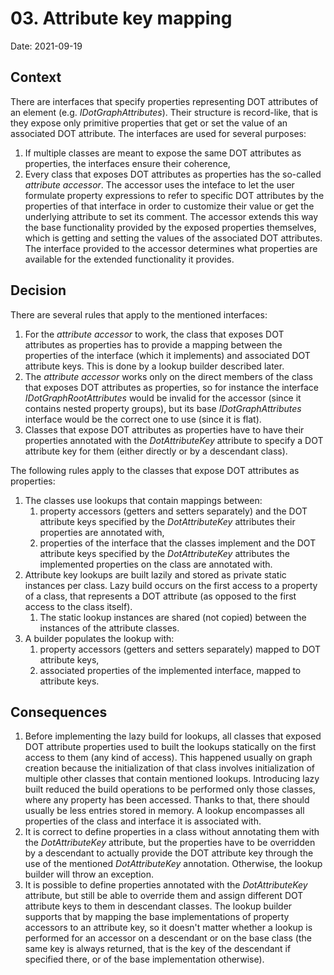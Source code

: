 # 03. Attribute key mapping

Date: 2021-09-19

## Context

There are interfaces that specify properties representing DOT attributes of an element (e.g. *IDotGraphAttributes*). Their structure is record-like, that is they expose only primitive properties that get or set the value of an associated DOT attribute. The interfaces are used for several purposes:

1. If multiple classes are meant to expose the same DOT attributes as properties, the interfaces ensure their coherence,
2. Every class that exposes DOT attributes as properties has the so-called *attribute accessor*. The accessor uses the inteface to let the user formulate property expressions to refer to specific DOT attributes by the properties of that interface in order to customize their value or get the underlying attribute to set its comment. The accessor extends this way the base functionality provided by the exposed properties themselves, which is getting and setting the values of the associated DOT attributes. The interface provided to the accessor determines what properties are available for the extended functionality it provides.

## Decision

There are several rules that apply to the mentioned interfaces:

1. For the *attribute accessor* to work, the class that exposes DOT attributes as properties has to provide a mapping between the properties of the interface (which it implements) and associated DOT attribute keys. This is done by a lookup builder described later.
2. The *attribute accessor* works only on the direct members of the class that exposes DOT attributes as properties, so for instance the interface *IDotGraphRootAttributes* would be invalid for the accessor (since it contains nested property groups), but its base *IDotGraphAttributes* interface would be the correct one to use (since it is flat).
3. Classes that expose DOT attributes as properties have to have their properties annotated with the *DotAttributeKey* attribute to specify a DOT attribute key for them (either directly or by a descendant class).



The following rules apply to the classes that expose DOT attributes as properties:

1. The classes use lookups that contain mappings between:
   1. property accessors (getters and setters separately) and the DOT attribute keys specified by the *DotAttributeKey* attributes their properties are annotated with,
   2. properties of the interface that the classes implement and the DOT attribute keys specified by the *DotAttributeKey* attributes the implemented properties on the class are annotated with.
2. Attribute key lookups are built lazily and stored as private static instances per class. Lazy build occurs on the first access to a property of a class, that represents a DOT attribute (as opposed to the first access to the class itself).
   1. The static lookup instances are shared (not copied) between the instances of the attribute classes.
3. A builder populates the lookup with:
   1. property accessors (getters and setters separately) mapped to DOT attribute keys,
   2. associated properties of the implemented interface, mapped to attribute keys.

## Consequences

1. Before implementing the lazy build for lookups, all classes that exposed DOT attribute properties used to built the lookups statically on the first access to them (any kind of access). This happened usually on graph creation because the initialization of that class involves initialization of multiple other classes that contain mentioned lookups. Introducing lazy built reduced the build operations to be performed only those classes, where any property has been accessed. Thanks to that, there should usually be less entries stored in memory. A lookup encompasses all properties of the class and interface it is associated with.
2. It is correct to define properties in a class without annotating them with the *DotAttributeKey* attribute, but the properties have to be overridden by a descendant to actually provide the DOT attribute key through the use of the mentioned *DotAttributeKey* annotation. Otherwise, the lookup builder will throw an exception.
3. It is possible to define properties annotated with the *DotAttributeKey* attribute, but still be able to override them and assign different DOT attribute keys to them in descendant classes. The lookup builder supports that by mapping the base implementations of property accessors to an attribute key, so it doesn't matter whether a lookup is performed for an accessor on a descendant or on the base class (the same key is always returned, that is the key of the descendant if specified there, or of the base implementation otherwise).